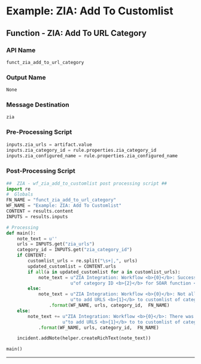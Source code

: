 <!--
    DO NOT MANUALLY EDIT THIS FILE
    THIS FILE IS AUTOMATICALLY GENERATED WITH resilient-circuits codegen
-->

# Example: ZIA: Add To Customlist

## Function - ZIA: Add To URL Category

### API Name
`funct_zia_add_to_url_category`

### Output Name
`None`

### Message Destination
`zia`

### Pre-Processing Script
```python
inputs.zia_urls = artifact.value
inputs.zia_category_id = rule.properties.zia_category_id
inputs.zia_configured_name = rule.properties.zia_configured_name

```

### Post-Processing Script
```python
##  ZIA - wf_zia_add_to_customlist post processing script ##
import re
#  Globals
FN_NAME = "funct_zia_add_to_url_category"
WF_NAME = "Example: ZIA: Add To Customlist"
CONTENT = results.content
INPUTS = results.inputs

# Processing
def main():
    note_text = u''
    urls = INPUTS.get("zia_urls")
    category_id = INPUTS.get("zia_category_id")
    if CONTENT:
        customlist_urls = re.split("\s+|,", urls)
        updated_customlist = CONTENT.urls
        if all(a in updated_customlist for a in customlist_urls):
            note_text = u"ZIA Integration: Workflow <b>{0}</b>: Successfully added URLS <b>{1}</b> to customlist " \
                        u"of category ID <b>{2}</b> for SOAR function <b>{3}</b>.".format(WF_NAME, urls, category_id, FN_NAME)
        else:
            note_text = u"ZIA Integration: Workflow <b>{0}</b>: Not all urls added while attempting " \
                        u"to add URLS <b>{1}</b> to customlist of category ID <b>{2}</b> for SOAR function <b>{3}</b>."\
                .format(WF_NAME, urls, category_id,  FN_NAME)
    else:
        note_text += u"ZIA Integration: Workflow <b>{0}</b>: There was <b>no</b> result returned while attempting " \
                     u"to add URLS <b>{1}</b> to to customlist of category ID <b>{2}</b> for SOAR function <b>{2}</b>."\
            .format(WF_NAME, urls, category_id,  FN_NAME)

    incident.addNote(helper.createRichText(note_text))

main()
```

---

